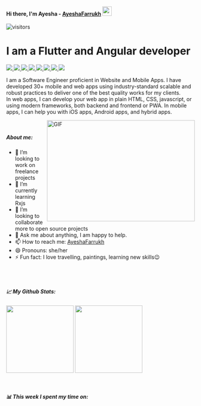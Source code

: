 <h4>Hi there, I'm Ayesha - <a href="https://www.fiverr.com/ayesha_farukh">AyeshaFarrukh</a> <a target="_blank" rel="noopener noreferrer" href="https://camo.githubusercontent.com/e8e7b06ecf583bc040eb60e44eb5b8e0ecc5421320a92929ce21522dbc34c891/68747470733a2f2f6d656469612e67697068792e636f6d2f6d656469612f6876524a434c467a6361737252346961377a2f67697068792e676966"><img src="https://camo.githubusercontent.com/e8e7b06ecf583bc040eb60e44eb5b8e0ecc5421320a92929ce21522dbc34c891/68747470733a2f2f6d656469612e67697068792e636f6d2f6d656469612f6876524a434c467a6361737252346961377a2f67697068792e676966" width="25px" data-canonical-src="https://media.giphy.com/media/hvRJCLFzcasrR4ia7z/giphy.gif" style="max-width: 100%;"></a>
</h4>

![visitors](https://visitor-badge.glitch.me/badge?page_id=page.id)

<h1>I am a Flutter and Angular developer</h1>

<p dir="auto">
  <a href="https://www.linkedin.com/in/ayesha-f-63273a150/" rel="nofollow">
    <img src="https://img.shields.io/badge/LinkedIn-0077B5?style=for-the-badge&logo=linkedin&logoColor=white" style="max-width: 100%;">
  </a>
  <a href="https://www.fiverr.com/ayesha_farukh" rel="nofollow">
    <img src="https://img.shields.io/badge/fiverr-1DBF73?style=for-the-badge&logo=fiverr&logoColor=white" style="max-width: 100%;">
  </a>
  <a href="https://dribbble.com/ayeshy" rel="nofollow">
    <img src="https://img.shields.io/badge/Dribbble-EA4C89?style=for-the-badge&logo=dribbble&logoColor=white" style="max-width: 100%;">
  </a>
  <a href="https://www.upwork.com/freelancers/~01e7107831f8ca3152" rel="nofollow">
    <img src="https://img.shields.io/badge/Upwork-428813?style=for-the-badge&logo=upwork&logoColor=white" style="max-width: 100%;">
  </a>
  <a href="https://twitter.com/DevilDeveloper0" rel="nofollow">
    <img src="https://img.shields.io/badge/Twitter-1DA1F2?style=for-the-badge&logo=twitter&logoColor=white" style="max-width: 100%;">
  </a>
  <a href="https://t.me/AyeshaFarrukh" rel="nofollow">
    <img src="https://img.shields.io/badge/GitHub-100000?style=for-the-badge&logo=github&logoColor=white" style="max-width: 100%;">
  </a>
  <a href="https://stackoverflow.com/users/10823587/ayesha-f" rel="nofollow">
    <img src="https://img.shields.io/badge/Stack_Overflow-FE7A16?style=for-the-badge&logo=stack-overflow&logoColor=white" style="max-width: 100%;">
  </a>
  <a href="https://medium.com/@ayeshafarukh012" rel="nofollow">
    <img src="https://img.shields.io/badge/Medium-12100E?style=for-the-badge&logo=medium&logoColor=white" style="max-width: 100%;">
  </a>
</p>

I am a Software Engineer proficient in Website and Mobile Apps. I have developed 30+ mobile and web apps using industry-standard scalable and robust practices to deliver one of the best quality works for my clients.<br>
In web apps, I can develop your web app in plain HTML, CSS, javascript, or using modern frameworks, both backend and frontend or PWA.
In mobile apps, I can help you with iOS apps, Android apps, and hybrid apps.

<p><a target="_blank" rel="noopener noreferrer" href="https://github.com/Gapur/Gapur/blob/master/coding.gif?raw=true"><img align="right" alt="GIF" src="https://github.com/Gapur/Gapur/raw/master/coding.gif?raw=true" width="395" height="270"></a></p>
<br>
<h5>About me:</h5>
<ul dir="auto">
  <li> 🔭 I’m looking to work on freelance projects</li>
  <li> 🌱 I’m currently learning Rxjs</li>
  <li> 👯 I’m looking to collaborate more to open source projects</li>
  <li> 💬 Ask me about anything, I am happy to help.</li>
  <li> 📫 How to reach me: <a href="https://www.fiverr.com/ayesha_farukh">AyeshaFarrukh</a></li>
  <li> 😄 Pronouns: she/her</li>
  <li> ⚡ Fun fact: I love travelling, paintings, learning new skills😉</li>
</ul>
<br><br>
<h5>📈 My Github Stats:</h5>
<p>
  <img height="180em" src="https://github-readme-stats.vercel.app/api?username=AyeshaFarrukh&show_icons=true&hide_border=true&&count_private=true&include_all_commits=true" />
<img height="180em" src="https://github-readme-stats.vercel.app/api/top-langs/?username=Gapur&amp;exclude_repo=KNN-Image-Classification&amp;show_icons=true&amp;hide_border=true&amp;layout=compact&amp;langs_count=8">
</p>
<br>
<h5>📊 This week I spent my time on:</h5>
<!--START_SECTION:waka-->
<!--END_SECTION:waka-->



